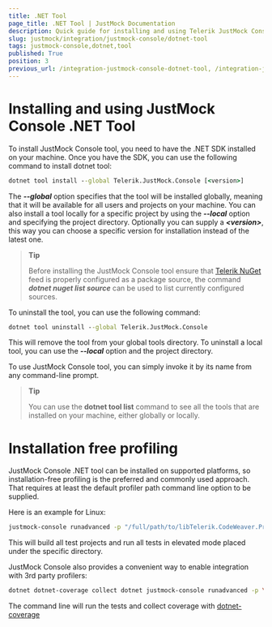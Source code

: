 ```yaml
---
title: .NET Tool
page_title: .NET Tool | JustMock Documentation
description: Quick guide for installing and using Telerik JustMock Console as .NET tool
slug: justmock/integration/justmock-console/dotnet-tool
tags: justmock-console,dotnet,tool
published: True
position: 3
previous_url: /integration-justmock-console-dotnet-tool, /integration-justmock-console-dotnet-tool.html
---
```


# Installing and using JustMock Console .NET Tool

To install JustMock Console tool, you need to have the .NET SDK installed on your machine. Once you have the SDK, you can use the following command to install dotnet tool:

```bat
dotnet tool install --global Telerik.JustMock.Console [<version>]
```

The ***--global*** option specifies that the tool will be installed globally, meaning that it will be available for all users and projects on your machine. You can also install a tool locally for a specific project by using the ***--local*** option and specifying the project directory. Optionally you can supply a ***\<version\>***, this way you can choose a specific version for installation instead of the latest one. 

> **Tip**
>
> Before installing the JustMock Console tool ensure that [Telerik NuGet](https://nuget.telerik.com/v3/index.json) feed is properly configured as a package source, the command ***dotnet nuget list source*** can be used to list currently configured sources.

To uninstall the tool, you can use the following command:

```bat
dotnet tool uninstall --global Telerik.JustMock.Console
```

This will remove the tool from your global tools directory. To uninstall a local tool, you can use the ***--local*** option and the project directory.

To use JustMock Console tool, you can simply invoke it by its name from any command-line prompt.

> **Tip**
>
> You can use the **dotnet tool list** command to see all the tools that are installed on your machine, either globally or locally.

# Installation free profiling

JustMock Console .NET tool can be installed on supported platforms, so installation-free profiling is the preferred and commonly used approach. That requires at least the default profiler path command line option to be supplied.

Here is an example for Linux:

```bash
justmock-console runadvanced -p "/full/path/to/libTelerik.CodeWeaver.Profiler.so" -c "dotnet" -a "test \"/path/to/JustMock.Tests\""
```

This will build all test projects and run all tests in elevated mode placed under the specific directory.

JustMock Console also provides a convenient way to enable integration with 3rd party profilers:

```bash
dotnet dotnet-coverage collect dotnet justmock-console runadvanced -p \"/full/path/to/libTelerik.CodeWeaver.Profiler.so\" -l -c \"dotnet\" -a \"test --nobuild\"
```

The command line will run the tests and collect coverage with [dotnet-coverage](https://learn.microsoft.com/en-us/dotnet/core/additional-tools/dotnet-coverage)